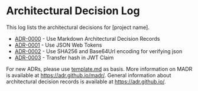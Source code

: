 # Architectural Decision Log

This log lists the architectural decisions for [project name].

<!-- adrlog -- Regenerate the content by using "adr-log -i". You can install it via "npm install -g adr-log" -->

- [ADR-0000](0000-use-markdown-architectural-decision-records.md) - Use Markdown Architectural Decision Records
- [ADR-0001](0001-use-json-web-tokens.md) - Use JSON Web Tokens
- [ADR-0002](0002-use-sha256-with-base64url-encoding.md) - Use SHA256 and Base64Url encoding for verifying json
- [ADR-0003](0003-transfere-hash-in-jwt-claim.md) - Transfer hash in JWT Claim

<!-- adrlogstop -->

For new ADRs, please use [template.md](template.md) as basis.
More information on MADR is available at <https://adr.github.io/madr/>.
General information about architectural decision records is available at <https://adr.github.io/>.
